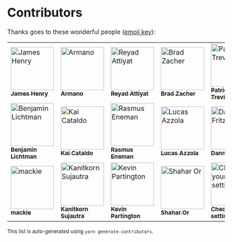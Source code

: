 # Contributors

Thanks goes to these wonderful people ([emoji key](https://github.com/all-contributors/all-contributors#emoji-key)):

<!-- ALL-CONTRIBUTORS-LIST:START - Do not remove or modify this section -->
<!-- prettier-ignore -->
<table cellspacing="0" cellpadding="1"><tr><td><a href="https://github.com/JamesHenry"><img src="https://avatars1.githubusercontent.com/u/900523?v=4" width="100px;" height="100px;" alt="James Henry"/><br /><sub><b>James Henry</b></sub></a><br /></td><td><a href="https://github.com/armano2"><img src="https://avatars1.githubusercontent.com/u/625469?v=4" width="100px;" height="100px;" alt="Armano"/><br /><sub><b>Armano</b></sub></a><br /></td><td><a href="https://github.com/soda0289"><img src="https://avatars1.githubusercontent.com/u/2373964?v=4" width="100px;" height="100px;" alt="Reyad Attiyat"/><br /><sub><b>Reyad Attiyat</b></sub></a><br /></td><td><a href="https://github.com/bradzacher"><img src="https://avatars1.githubusercontent.com/u/7462525?v=4" width="100px;" height="100px;" alt="Brad Zacher"/><br /><sub><b>Brad Zacher</b></sub></a><br /></td><td><a href="https://github.com/weirdpattern"><img src="https://avatars0.githubusercontent.com/u/19519411?v=4" width="100px;" height="100px;" alt="Patricio Trevino"/><br /><sub><b>Patricio Trevino</b></sub></a><br /></td><td><a href="https://github.com/nzakas"><img src="https://avatars3.githubusercontent.com/u/38546?v=4" width="100px;" height="100px;" alt="Nicholas C. Zakas"/><br /><sub><b>Nicholas C. Zakas</b></sub></a><br /></td><td><a href="https://github.com/j-f1"><img src="https://avatars2.githubusercontent.com/u/25517624?v=4" width="100px;" height="100px;" alt="Jed Fox"/><br /><sub><b>Jed Fox</b></sub></a><br /></td></tr><tr><td><a href="https://github.com/uniqueiniquity"><img src="https://avatars1.githubusercontent.com/u/9092011?v=4" width="100px;" height="100px;" alt="Benjamin Lichtman"/><br /><sub><b>Benjamin Lichtman</b></sub></a><br /></td><td><a href="https://github.com/kaicataldo"><img src="https://avatars2.githubusercontent.com/u/7041728?v=4" width="100px;" height="100px;" alt="Kai Cataldo"/><br /><sub><b>Kai Cataldo</b></sub></a><br /></td><td><a href="https://github.com/Pajn"><img src="https://avatars1.githubusercontent.com/u/817422?v=4" width="100px;" height="100px;" alt="Rasmus Eneman"/><br /><sub><b>Rasmus Eneman</b></sub></a><br /></td><td><a href="https://github.com/azz"><img src="https://avatars3.githubusercontent.com/u/1297597?v=4" width="100px;" height="100px;" alt="Lucas Azzola"/><br /><sub><b>Lucas Azzola</b></sub></a><br /></td><td><a href="https://github.com/dannyfritz"><img src="https://avatars1.githubusercontent.com/u/315788?v=4" width="100px;" height="100px;" alt="Danny Fritz"/><br /><sub><b>Danny Fritz</b></sub></a><br /></td><td><a href="https://github.com/ikatyang"><img src="https://avatars1.githubusercontent.com/u/8341033?v=4" width="100px;" height="100px;" alt="Ika"/><br /><sub><b>Ika</b></sub></a><br /></td><td><a href="https://github.com/mysticatea"><img src="https://avatars2.githubusercontent.com/u/1937871?v=4" width="100px;" height="100px;" alt="Toru Nagashima"/><br /><sub><b>Toru Nagashima</b></sub></a><br /></td></tr><tr><td><a href="https://github.com/macklinu"><img src="https://avatars1.githubusercontent.com/u/2344137?v=4" width="100px;" height="100px;" alt="mackie"/><br /><sub><b>mackie</b></sub></a><br /></td><td><a href="https://github.com/lukyth"><img src="https://avatars3.githubusercontent.com/u/7040242?v=4" width="100px;" height="100px;" alt="Kanitkorn Sujautra"/><br /><sub><b>Kanitkorn Sujautra</b></sub></a><br /></td><td><a href="https://github.com/platinumazure"><img src="https://avatars0.githubusercontent.com/u/284282?v=4" width="100px;" height="100px;" alt="Kevin Partington"/><br /><sub><b>Kevin Partington</b></sub></a><br /></td><td><a href="https://github.com/mightyiam"><img src="https://avatars2.githubusercontent.com/u/635591?v=4" width="100px;" height="100px;" alt="Shahar Or"/><br /><sub><b>Shahar Or</b></sub></a><br /></td><td><a href="https://github.com/invalid-email-address"><img src="https://avatars0.githubusercontent.com/u/148100?v=4" width="100px;" height="100px;" alt="Check your git settings!"/><br /><sub><b>Check your git settings!</b></sub></a><br /></td><td><a href="https://github.com/flying-sheep"><img src="https://avatars0.githubusercontent.com/u/291575?v=4" width="100px;" height="100px;" alt="Philipp A."/><br /><sub><b>Philipp A.</b></sub></a><br /></td><td><a href="https://github.com/g-plane"><img src="https://avatars1.githubusercontent.com/u/17216317?v=4" width="100px;" height="100px;" alt="Pig Fang"/><br /><sub><b>Pig Fang</b></sub></a><br /></td></tr></table>
<!-- ALL-CONTRIBUTORS-LIST:END -->

<sup>This list is auto-generated using `yarn generate-contributors`.</sup>
